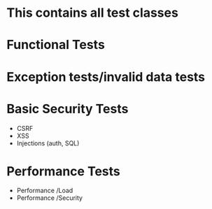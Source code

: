 # This contains all test classes

# Functional Tests 

# Exception tests/invalid data tests

# Basic Security Tests
- CSRF 
- XSS
- Injections (auth, SQL)

# Performance Tests 
- Performance /Load
- Performance /Security


